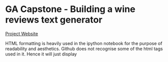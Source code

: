 # GA Capstone - Building a wine reviews text generator

[Project Website](https://bernt73.github.io/Capstone-Project "Home page for Capstone Project")


HTML formatting is heavily used in the ipython notebook for the purpose of readability and aesthetics. Github does not recognise some of the html tags used in it. Hence it will just display 
